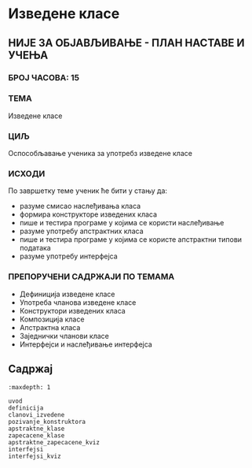 # Изведене класе

## НИЈЕ ЗА ОБЈАВЉИВАЊЕ - ПЛАН НАСТАВЕ И УЧЕЊА

### БРОЈ ЧАСОВА: 15

### ТЕМА

Изведене класе

### ЦИЉ

Оспособљавање ученика за употребз изведене класе

### ИСХОДИ

По завршетку теме ученик ће бити у стању да:

* разуме смисао наслеђивања класа
* формира конструкторе изведених класа
* пише и тестира програме у којима се користи наслеђивање
* разуме употребу апстрактних класа
* пише и тестира програме у којима се користе апстрактни типови података
* разуме употребу интерфејса

### ПРЕПОРУЧЕНИ САДРЖАЈИ ПО ТЕМАМА

* Дефиниција изведене класе
* Употреба чланова изведене класе
* Конструктори изведених класа
* Композиција класе
* Апстрактна класа
* Заједнички чланови класе
* Интерфејси и наслеђивање интерфејса

## Садржај

```{toctree}
:maxdepth: 1

uvod
definicija
clanovi_izvedene
pozivanje_konstruktora
apstraktne_klase
zapecacene_klase
apstraktne_zapecacene_kviz
interfejsi
interfejsi_kviz
```
